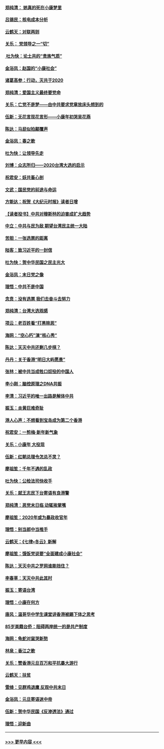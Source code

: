 #### [郑纯清： 她真的死在小康梦里](../pages/nsc993/n11806623.md?t=01202333) 
#### [吕锡民：核电成本分析](../pages/nsc993/n11806284.md?t=01202333) 
#### [云鹤天：对联两则](../pages/nsc993/n11805957.md?t=01202333) 
#### [关乐： 党领导之一“切”](../pages/nsc993/n11804505.md?t=01202333) 
#### [ 吐为快：论土共的“贵族气质”](../pages/nsc993/n11804490.md?t=01202333) 
#### [金浴凤：赵国的“小康社会”](../pages/nsc993/n11804452.md?t=01202333) 
#### [诸葛高参：行动，灭共于2020](../pages/nsc993/n11804120.md?t=01202333) 
#### [郑纯清：爱国主义最终要党命](../pages/nsc993/n11802197.md?t=01202333) 
#### [关乐：亡党不是梦——由中共要求党章放床头想到的](../pages/nsc993/n11802156.md?t=01202333) 
#### [伍新：无花言现花言形——小康年初哭吴花燕](../pages/nsc993/n11800044.md?t=01202333) 
#### [陈达：马屁似拍颠覆声](../pages/nsc993/n11800010.md?t=01202333) 
#### [金浴凤：春之歌](../pages/nsc993/n11797687.md?t=01202333) 
#### [吐为快：让领导先走](../pages/nsc993/n11797512.md?t=01202333) 
#### [刘博：众志所归——2020台湾大选的启示](../pages/nsc993/n11796878.md?t=01202333) 
#### [祝君安：妖共畜心剖](../pages/nsc993/n11794273.md?t=01202333) 
#### [文武：国民党的前途与命运](../pages/nsc993/n11794198.md?t=01202333) 
#### [方能达：祝贺《大纪元时报》读者日增](../pages/nsc993/n11793807.md?t=01202333) 
#### [【读者投书】中共对穆斯林的迫害成扩大趋势](../pages/nsc993/n11791371.md?t=01202333) 
#### [中立：中共与民为敌 期望台湾民主统一大陆](../pages/nsc993/n11790392.md?t=01202333) 
#### [苦胆：一张选票的距离](../pages/nsc993/n11788914.md?t=01202333) 
#### [陆客：致习近平的一封信](../pages/nsc993/n11788867.md?t=01202333) 
#### [吐为快：贺中华民国之民主光大](../pages/nsc993/n11788618.md?t=01202333) 
#### [金浴凤：末日党之像](../pages/nsc993/n11787475.md?t=01202333) 
#### [理悟：中共不是中国](../pages/nsc993/n11787463.md?t=01202333) 
#### [念贲：没有选票  我们去奋斗去努力](../pages/nsc993/n11787398.md?t=01202333) 
#### [郑纯清：台湾大选观感](../pages/nsc993/n11786210.md?t=01202333) 
#### [项云：老百姓看“打黑除恶”](../pages/nsc993/n11785398.md?t=01202333) 
#### [海网：“空心朽”演“核心秀”](../pages/nsc993/n11783874.md?t=01202333) 
#### [陈达：天灭中共还剩几步棋？](../pages/nsc993/n11783719.md?t=01202333) 
#### [丹丹：关于香港“明日大屿愿景”](../pages/nsc993/n11783273.md?t=01202333) 
#### [张林：被中共当成牲口奴役的中国人](../pages/nsc993/n11782397.md?t=01202333) 
#### [李小刚：脑控原理之DNA共振](../pages/nsc993/n11780962.md?t=01202333) 
#### [李清：习近平的唯一出路是解体中共](../pages/nsc993/n11780866.md?t=01202333) 
#### [振玉：炎黄巨难奇耻](../pages/nsc993/n11779632.md?t=01202333) 
#### [港人心声：不想看到宝岛成为第二个香港](../pages/nsc993/n11778817.md?t=01202333) 
#### [祝君安：一剪梅‧新年新气象](../pages/nsc993/n11776340.md?t=01202333) 
#### [关乐：小康年 大役现](../pages/nsc993/n11774213.md?t=01202333) 
#### [伍新：红朝总理令怎总不灵？](../pages/nsc993/n11770813.md?t=01202333) 
#### [廖祖笙：千年不遇的乱政](../pages/nsc993/n11770373.md?t=01202333) 
#### [吐为快：公检法司快收手](../pages/nsc993/n11770359.md?t=01202333) 
#### [关乐：就王志民下台寄语有良港警](../pages/nsc993/n11769903.md?t=01202333) 
#### [郑纯清：恶党末日临 动辄挨掌嘴](../pages/nsc993/n11769356.md?t=01202333) 
#### [廖祖笙：2020年或为暴政收官年](../pages/nsc993/n11768216.md?t=01202333) 
#### [理悟：别当郎中当推手](../pages/nsc993/n11768243.md?t=01202333) 
#### [云鹤天：《七律▪冬云》新解](../pages/nsc993/n11768204.md?t=01202333) 
#### [廖祖笙：饿饭党说要“全面建成小康社会”](../pages/nsc993/n11767482.md?t=01202333) 
#### [陈达：天灭中共之罗网谁能挡住？](../pages/nsc993/n11767465.md?t=01202333) 
#### [李春草：天灭中共此其时](../pages/nsc993/n11767452.md?t=01202333) 
#### [振玉：寄语台湾](../pages/nsc993/n11767432.md?t=01202333) 
#### [理悟：小康在何方](../pages/nsc993/n11767394.md?t=01202333) 
#### [唐风：温哥华中学生课堂讲香港被踢下体之思考](../pages/nsc993/n11766848.md?t=01202333) 
#### [85岁美籍台侨：阻碍两岸统一的是共产制度](../pages/nsc993/n11765043.md?t=01202333) 
#### [海网：龟蛇对鼠哭新愁](../pages/nsc993/n11764895.md?t=01202333) 
#### [林泉：香江之歌](../pages/nsc993/n11764415.md?t=01202333) 
#### [关乐：赞香港元旦百万和平抗暴大游行](../pages/nsc993/n11764382.md?t=01202333) 
#### [云鹤天：扶贫](../pages/nsc993/n11764245.md?t=01202333) 
#### [雪绮：见群鸡退鹰  反观中共末日](../pages/nsc993/n11762112.md?t=01202333) 
#### [金浴凤：元旦寄语迷中帝](../pages/nsc993/n11761788.md?t=01202333) 
#### [伍新：贺中华民国《反渗透法》通过](../pages/nsc993/n11761994.md?t=01202333) 
#### [理悟：迎新曲](../pages/nsc993/n11761152.md?t=01202333) 

----
#### [ >>> 更早内容 <<< ](../indexes/nsc993-earlier.md)
